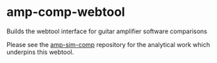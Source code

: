 # amp-comp-webtool
Builds the webtool interface for guitar amplifier software comparisons

Please see the [amp-sim-comp](https://github.com/hendersontrent/amp-sim-comp) repository for the analytical work which underpins this webtool.
